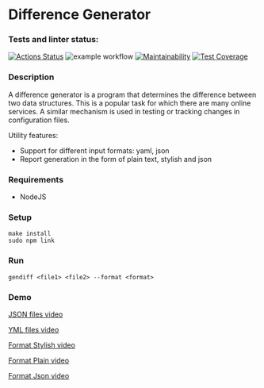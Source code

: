 # Difference Generator

### Tests and linter status:
[![Actions Status](https://github.com/elisad5791/frontend-project-lvl2/workflows/hexlet-check/badge.svg)](https://github.com/elisad5791/frontend-project-lvl2/actions)
![example workflow](https://github.com/elisad5791/frontend-project-lvl2/actions/workflows/main.yml/badge.svg)
[![Maintainability](https://api.codeclimate.com/v1/badges/0e3f9b286444562ee309/maintainability)](https://codeclimate.com/github/elisad5791/frontend-project-lvl2/maintainability)
[![Test Coverage](https://api.codeclimate.com/v1/badges/0e3f9b286444562ee309/test_coverage)](https://codeclimate.com/github/elisad5791/frontend-project-lvl2/test_coverage)

### Description

A difference generator is a program that determines the difference between two data structures. This is a popular task for which there are many online services. A similar mechanism is used in testing or tracking changes in configuration files.

Utility features:

- Support for different input formats: yaml, json
- Report generation in the form of plain text, stylish and json

### Requirements

- NodeJS

### Setup

    make install
    sudo npm link

### Run

    gendiff <file1> <file2> --format <format>

### Demo

[JSON files video](https://asciinema.org/a/472567)

[YML files video](https://asciinema.org/a/472573)

[Format Stylish video](https://asciinema.org/a/472600)

[Format Plain video](https://asciinema.org/a/476132)

[Format Json video](https://asciinema.org/a/476133)
